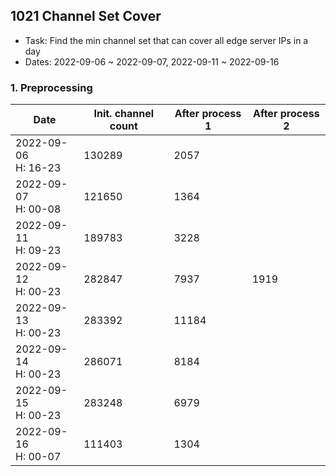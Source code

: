 ## 1021 Channel Set Cover

- Task: Find the min channel set that can cover all edge server IPs in a day
- Dates: 2022-09-06 ~ 2022-09-07, 2022-09-11 ~ 2022-09-16

### 1. Preprocessing

| Date       | Init. channel count  | After process 1 | After process 2 |
| ---------- | -------------------- | --------------- | --------------- |
| 2022-09-06<br>H: 16-23 | 130289   | 2057            |                 |
| 2022-09-07<br>H: 00-08 | 121650   | 1364            |                 |
| 2022-09-11<br>H: 09-23 | 189783   | 3228            |                 |
| 2022-09-12<br>H: 00-23 | 282847   | 7937            | 1919            |
| 2022-09-13<br>H: 00-23 | 283392   | 11184           |                 |
| 2022-09-14<br>H: 00-23 | 286071   | 8184            |                 |
| 2022-09-15<br>H: 00-23 | 283248   | 6979            |                 |
| 2022-09-16<br>H: 00-07 | 111403   | 1304            |                 |
